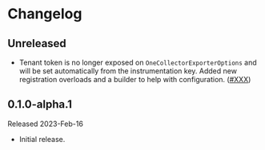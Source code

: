 # Changelog

## Unreleased

* Tenant token is no longer exposed on `OneCollectorExporterOptions` and will be
  set automatically from the instrumentation key. Added new registration
  overloads and a builder to help with configuration.
  ([#XXX](https://github.com/open-telemetry/opentelemetry-dotnet-contrib/pull/XXX))

## 0.1.0-alpha.1

Released 2023-Feb-16

* Initial release.
